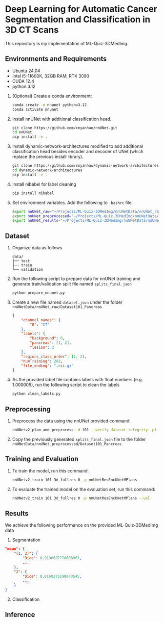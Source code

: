 
# Deep Learning for Automatic Cancer Segmentation and Classification in 3D CT Scans

This repository is my implementation of ML-Quiz-3DMedImg. 

## Environments and Requirements

- Ubuntu 24.04
- Intel i5-11600K, 32GB RAM, RTX 3090
- CUDA 12.4
- python 3.12

1. (Optional) Create a conda environment:
    ```bash
    conda create -n nnunet python=3.12
    conda activate nnunet
    ```

2. Install nnUNet with additional classification head.
    ```bash
    git clone https://github.com/cnyanhao/nnUNet.git
    cd nnUNet
    pip install -e .
    ```

3. Install dynamic-network-architectures modified to add additional classification head besides encoder and decoder of UNet (which replace the previous install library).
    ```bash
    git clone https://github.com/cnyanhao/dynamic-network-architectures.git
    cd dynamic-network-architectures
    pip install -e .
    ```

4. Install nibabel for label cleaning
    ```bash
    pip install nibabel
    ```

5. Set environment variables. Add the following to `.bashrc` file

    ```bash
    export nnUNet_raw="~/Projects/ML-Quiz-3DMedImg/nnUNetData/nnUNet_raw"
    export nnUNet_preprocessed="~/Projects/ML-Quiz-3DMedImg/nnUNetData/nnUNet_preprocessed"
    export nnUNet_results="~/Projects/ML-Quiz-3DMedImg/nnUNetData/nnUNet_results"
    ```

## Dataset

1. Organize data as follows

    ```
    data/
    ├── test
    ├── train
    └── validation
    ```

2. Run the following script to prepare data for nnUNet training and generate train/validation split file named `splits_final.json`
    ```bash
    python prepare_nnunet.py
    ```

3. Create a new file named `dataset.json` under the folder `nnUNetData/nnUNet_raw/Dataset101_Pancreas`
    ```json
    {
        "channel_names": {
            "0": "CT"
        }, 
        "labels": {
            "background": 0,
            "pancreas": [1, 2],
            "lesion": 2
        },
        "regions_class_order": [1, 2],
        "numTraining": 288,
        "file_ending": ".nii.gz"
    }
    ```

4. As the provided label file contains labels with float numbers (e.g. 1.000005), run the following script to clean the labels
    ```bash
    python clean_labels.py
    ```

## Preprocessing

1. Preprocess the data using the nnUNet provided command
    ```bash
    nnUNetv2_plan_and_preprocess -d 101 --verify_dataset_integrity -pl nnUNetPlannerResEncM
    ```

2. Copy the previously generated `splits_final.json` file to the folder `nnUNetData/nnUNet_preprocessed/Dataset101_Pancreas`

## Training and Evaluation

1. To train the model, run this command:

    ```bash
    nnUNetv2_train 101 3d_fullres 0 -p nnUNetResEncUNetMPlans
    ```

2. To evaluate the trained model on the evaluation set, run this command:
    ```bash
    nnUNetv2_train 101 3d_fullres 0 -p nnUNetResEncUNetMPlans --val
    ```

## Results

We achieve the following performance on the provided ML-Quiz-3DMedImg data

1. Segmentation
```json
"mean": {
    "(1, 2)": {
        "Dice": 0.9190607778603967,
        ...
    },
    "2": {
        "Dice": 0.6168275198643545,
        ...
    }
}
```

2. Classification


## Inference

